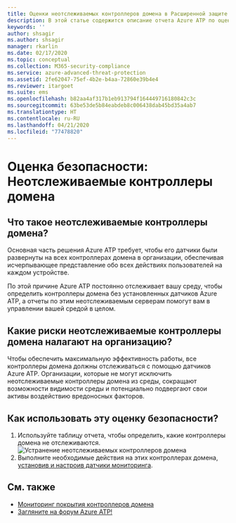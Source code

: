 ```yaml
---
title: Оценки неотслеживаемых контроллеров домена в Расширенной защите от угроз Azure
description: В этой статье содержится описание отчета Azure ATP по оценке состояния безопасности удостоверений для неотслеживаемых контроллеров домена.
keywords: ''
author: shsagir
ms.author: shsagir
manager: rkarlin
ms.date: 02/17/2020
ms.topic: conceptual
ms.collection: M365-security-compliance
ms.service: azure-advanced-threat-protection
ms.assetid: 2fe62047-75ef-4b2e-b4aa-72860e39b4e4
ms.reviewer: itargoet
ms.suite: ems
ms.openlocfilehash: b82aa4af317b1eb913794f164449716180842c3c
ms.sourcegitcommit: 63be53de5b84eabdeb8c006438dab45bd35a4ab7
ms.translationtype: HT
ms.contentlocale: ru-RU
ms.lasthandoff: 04/21/2020
ms.locfileid: "77478820"
---
```

# <a name="security-assessment-unmonitored-domain-controllers"></a>Оценка безопасности: Неотслеживаемые контроллеры домена

## <a name="what-are-unmonitored-domain-controllers"></a>Что такое неотслеживаемые контроллеры домена?

Основная часть решения Azure ATP требует, чтобы его датчики были развернуты на всех контроллерах домена в организации, обеспечивая исчерпывающее представление обо всех действиях пользователей на каждом устройстве.

По этой причине Azure ATP постоянно отслеживает вашу среду, чтобы определить контроллеры домена без установленных датчиков Azure ATP, а отчеты по этим неотслеживаемым серверам помогут вам в управлении вашей средой в целом.

## <a name="what-risk-do-unmonitored-domain-controllers-pose-to-an-organization"></a>Какие риски неотслеживаемые контроллеры домена налагают на организацию?

Чтобы обеспечить максимальную эффективность работы, все контроллеры домена должны отслеживаться с помощью датчиков Azure ATP. Организации, которые не могут исключить неотслеживаемые контроллеры домена из среды, сокращают возможности видимости среды и потенциально подвергают свои активы воздействию вредоносных факторов.

## <a name="how-do-i-use-this-security-assessment"></a>Как использовать эту оценку безопасности?

1. Используйте таблицу отчета, чтобы определить, какие контроллеры домена не отслеживаются.
    ![Устранение неотслеживаемых контроллеров домена](media/atp-cas-isp-unmonitored-domain-controller-1.png)
1. Выполните необходимые действия на этих контроллерах домена, [установив и настроив датчики мониторинга](atp-sensor-monitoring.md#domain-controller-status).

## <a name="see-also"></a>См. также

- [Мониторинг покрытия контроллеров домена](atp-sensor-monitoring.md)
- [Загляните на форум Azure ATP!](https://aka.ms/azureatpcommunity)
